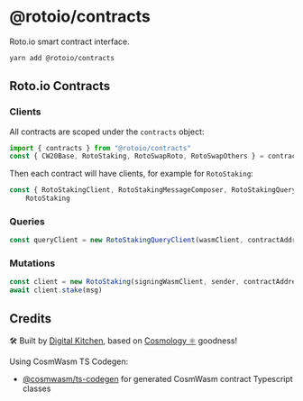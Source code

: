 # @rotoio/contracts

Roto.io smart contract interface.

```sh
yarn add @rotoio/contracts
```

## Roto.io Contracts

### Clients

All contracts are scoped under the `contracts` object:

```js
import { contracts } from "@rotoio/contracts"
const { CW20Base, RotoStaking, RotoSwapRoto, RotoSwapOthers } = contracts
```

Then each contract will have clients, for example for `RotoStaking`:

```ts
const { RotoStakingClient, RotoStakingMessageComposer, RotoStakingQueryClient } =
	RotoStaking
```

### Queries

```js
const queryClient = new RotoStakingQueryClient(wasmClient, contractAddress)
```

### Mutations

```js
const client = new RotoStaking(signingWasmClient, sender, contractAddress)
await client.stake(msg)
```

## Credits

🛠 Built by [Digital Kitchen](https://digitalkitchen.zone/stake), based on [Cosmology ⚛️](https://cosmology.tech/validator) goodness!

Using CosmWasm TS Codegen:

-  [@cosmwasm/ts-codegen](https://github.com/CosmWasm/ts-codegen) for generated CosmWasm contract Typescript classes
